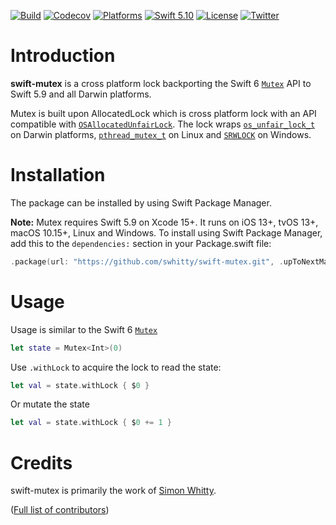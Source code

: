 [![Build](https://github.com/swhitty/AllocatedLock/actions/workflows/build.yml/badge.svg)](https://github.com/swhitty/AllocatedLock/actions/workflows/build.yml)
[![Codecov](https://codecov.io/gh/swhitty/AllocatedLock/graphs/badge.svg)](https://codecov.io/gh/swhitty/AllocatedLock)
[![Platforms](https://img.shields.io/badge/platforms-iOS%20|%20Mac%20|%20tvOS%20|%20Linux%20|%20Windows-lightgray.svg)](https://github.com/swhitty/AllocatedLock/blob/main/Package.swift)
[![Swift 5.10](https://img.shields.io/badge/swift-5.7%20–%205.10-red.svg?style=flat)](https://developer.apple.com/swift)
[![License](https://img.shields.io/badge/license-MIT-lightgrey.svg)](https://opensource.org/licenses/MIT)
[![Twitter](https://img.shields.io/badge/twitter-@simonwhitty-blue.svg)](http://twitter.com/simonwhitty)

# Introduction

**swift-mutex** is a cross platform lock backporting the Swift 6 [`Mutex`](https://developer.apple.com/documentation/synchronization/mutex) API to Swift 5.9 and all Darwin platforms.

Mutex is built upon AllocatedLock which is cross platform lock with an API compatible with [`OSAllocatedUnfairLock`](https://developer.apple.com/documentation/os/osallocatedunfairlock).  The lock wraps [`os_unfair_lock_t`](https://developer.apple.com/documentation/os/os_unfair_lock_t) on Darwin platforms, [`pthread_mutex_t`](https://man.freebsd.org/cgi/man.cgi?pthread_mutex_lock(3)) on Linux and [`SRWLOCK`](https://learn.microsoft.com/en-us/windows/win32/sync/slim-reader-writer--srw--locks) on Windows.

# Installation

The package can be installed by using Swift Package Manager.

 **Note:** Mutex requires Swift 5.9 on Xcode 15+. It runs on iOS 13+, tvOS 13+, macOS 10.15+, Linux and Windows.
To install using Swift Package Manager, add this to the `dependencies:` section in your Package.swift file:

```swift
.package(url: "https://github.com/swhitty/swift-mutex.git", .upToNextMajor(from: "0.0.4"))
```

# Usage

Usage is similar to the Swift 6 [`Mutex`](https://developer.apple.com/documentation/synchronization/mutex)

```swift
let state = Mutex<Int>(0)
```

Use `.withLock` to acquire the lock to read the state:
```swift
let val = state.withLock { $0 }
```

Or mutate the state
```swift
let val = state.withLock { $0 += 1 }
```

# Credits

swift-mutex is primarily the work of [Simon Whitty](https://github.com/swhitty).

([Full list of contributors](https://github.com/swhitty/swift-mutex/graphs/contributors))

